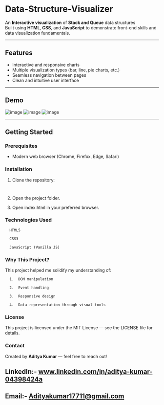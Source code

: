 # Data-Structure-Visualizer
 
An **Interactive visualization** of **Stack and Queue** data structures  
Built using **HTML**, **CSS**, and **JavaScript** to demonstrate front-end skills and data visualization fundamentals.

---

## Features

- Interactive and responsive charts
- Multiple visualization types (bar, line, pie charts, etc.)
- Seamless navigation between pages
- Clean and intuitive user interface

---

## Demo

![image](https://github.com/user-attachments/assets/e3180d0f-4bcc-4078-b7c8-d482e0e8fc66)
![image](https://github.com/user-attachments/assets/417e470f-c956-401e-8527-e9cfbc04690c)
![image](https://github.com/user-attachments/assets/5183213e-9879-4aa6-b0f7-e7899a0bbf5f)

---

## Getting Started

### Prerequisites

- Modern web browser (Chrome, Firefox, Edge, Safari)

### Installation

1. Clone the repository:
   ```https://github.com/Aditya17711/Data-Structure-Visualizer.git
   
   
2. Open the project folder.

3. Open index.html in your preferred browser.


### Technologies Used

      HTML5

      CSS3

      JavaScript (Vanilla JS)


### Why This Project?

  This project helped me solidify my understanding of:

      1.  DOM manipulation

      2.  Event handling

      3.  Responsive design

      4.  Data representation through visual tools


### License

This project is licensed under the MIT License — see the LICENSE file for details.

### Contact

Created by **Aditya Kumar** — feel free to reach out!
## LinkedIn:- **www.linkedin.com/in/aditya-kumar-04398424a**
## Email:- **Adityakumar17711@gmail.com**


